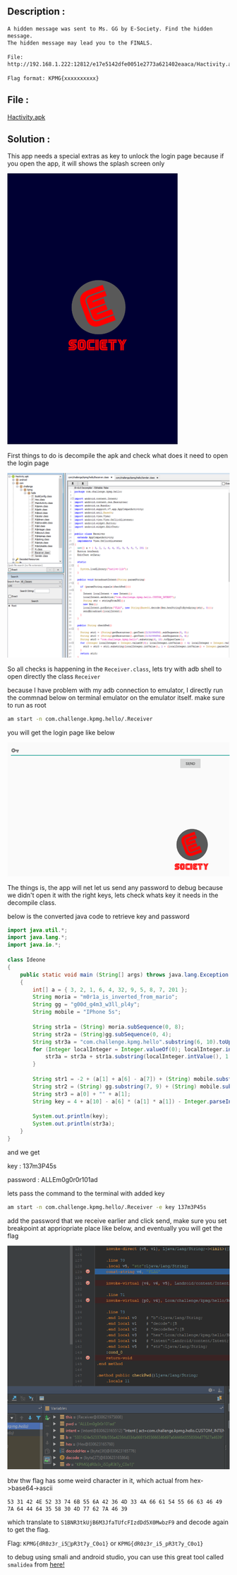 ## Description :
```
A hidden message was sent to Ms. GG by E-Society. Find the hidden message.
The hidden message may lead you to the FINALS.

File: http://192.168.1.222:12812/e17e5142dfe0051e2773a621402eaaca/Hactivity.apk

Flag format: KPMG{xxxxxxxxxx}
```

## File :
[Hactivity.apk](Hactivity.apk)


## Solution :
This app needs a special extras as key to unlock the login page because if you open the app, it will shows the splash screen only

![splash.png](splash.png)

First things to do is decompile the apk and check what does it need to open the login page

![decompile.png](decompile.png)

So all checks is happening in the `Receiver.class`, lets try with adb shell to open directly the class `Receiver`

because I have problem with my adb connection to emulator, I directly run the commnad below on terminal emulator on the emulator itself. make sure to run as root

```bash
am start -n com.challenge.kpmg.hello/.Receiver
```

you will get the login page like below

![login.png](login.png)

The things is, the app will net let us send any password to debug because we didn't open it with the right keys, lets check whats key it needs in the decompile class.

below is the converted java code to retrieve key and password

```java
import java.util.*;
import java.lang.*;
import java.io.*;

class Ideone
{
	public static void main (String[] args) throws java.lang.Exception
	{
		int[] a = { 3, 2, 1, 6, 4, 32, 9, 5, 8, 7, 201 };
		String moria = "m0r1a_is_inverted_from_mario";
		String gg = "g00d_g4m3_w3ll_pl4y";
		String mobile = "IPhone 5s";
				  
		String str1a = (String) moria.subSequence(0, 8);
		String str2a = (String)gg.subSequence(0, 4);
		String str3a = "com.challenge.kpmg.hello".substring(6, 10).toUpperCase();
		for (Integer localInteger = Integer.valueOf(0); localInteger.intValue() < 4; localInteger = Integer.valueOf(1 + localInteger.intValue())) {
			str3a = str3a + str1a.substring(localInteger.intValue(), 1 + (localInteger.intValue() + Integer.parseInt("1.0".substring(0, 1)))) + str2a.substring(localInteger.intValue(), 1 + (localInteger.intValue() + Integer.parseInt("1.0".substring(2))));
		}
  
		String str1 = -2 + (a[1] + a[6] - a[7]) + (String) mobile.substring(7, 9);
		String str2 = (String) gg.substring(7, 9) + (String) mobile.substring(1, 2);
		String str3 = a[0] + "" + a[1];
		String key = 4 + a[10] - a[6] * (a[1] * a[1]) - Integer.parseInt(str3) + str2 + str1;
		
		System.out.println(key);
		System.out.println(str3a);
	}
}
```
and we get

key : 137m3P45s

password : ALLEm0g0r0r101ad


lets pass the command to the terminal with added key

```bash
am start -n com.challenge.kpmg.hello/.Receiver -e key 137m3P45s
```

add the password that we receive earlier and click send, make sure you set breakpoint at appriopriate place like below, and eventually you will get the flag

![flag.png](flag.png)

btw thw flag has some weird character in it, which actual from hex->base64->ascii

```
53 31 42 4E 52 33 74 6B 55 6A 42 36 4D 33 4A 66 61 54 55 66 63 46 49 7A 64 44 64 35 58 30 4D 77 62 7A 46 39
```

which translate to `S1BNR3tkUjB6M3JfaTUfcFIzdDd5X0MwbzF9` and decode again to get the flag.

Flag: `KPMG{dR0z3r_i5pR3t7y_C0o1}` or `KPMG{dR0z3r_i5_pR3t7y_C0o1}`

to debug using smali and android studio, you can use this great tool called `smalidea` from [here!](https://github.com/JesusFreke/smali/wiki/smalidea)
